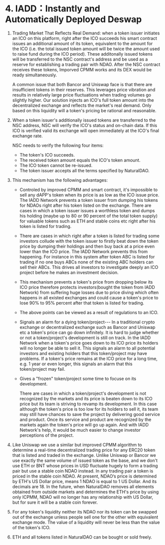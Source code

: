 # 4. IADD：Instantly and Automatically Deployed Deswap

1. Trading Market That Reflects Real Demand: when a token issuer initiates an ICO on this platform, right after the ICO succeeds his smart contract issues an additional amount of its token, equivalent to the amount for the ICO \(i.e. the total issued token amount will be twice the amount used to raise fund during the ICO period\). These additonally issued tokens will be transferred to the NSC contract's address and be used as a reserve for establishing a trading pair with NDAO. After the NSC contract receives these tokens, Imporved CPMM works and its DEX would be ready simultaneously.

   A common issue that both Bancor and Uniswap face is that there are insufficient tokens in their reserves. This leverages price vibration and results in relatively large price fluctuations when trading volumes go slightly higher. Our solution injects an ICO's full token amount into the decentralized exchange and reflects the market's real demand. Only based on this liquidity will a token's pricing be rational and reasonable.

2. When a token issuer's additionally issued tokens are transferred to the NSC address, NSC will verify the ICO's status and on-chain data. If this ICO is verified valid its exchange will open immediately at the ICO's final exchange rate.

   NSC needs to verify the following four items:

   * The token's ICO succeeds.
   * The received token amount equals the ICO's token amount.
   * The ICO token cannot be re-issued.
   * The token issuer accepts all the terms specified by NaturalDAO.

3. This mechanism has the following advantages:
   * Controled by improved CPMM and smart contract, it's impossible to sell any dAPP's token when its price is as low as the ICO issue price. The IADD Network prevents a token issuer from dumping his tokens for NDAOs right after his token listed on the exchange. There are cases in which a token issuer issues a worthless token and dumps his holding \(maybe up to 80 or 90 percent of the total token supply\) for valuable tokens such as ETH and stable coins etc right after his token is listed for trading.
   * There are cases in which right after a token is listed for trading some investors collude with the token issuer to firstly beat down the token price by dumping their holdings and then buy back at a price even lower than the ICO price. The IADD Network prevents this from happening. For instance in this system after token ABC is listed for trading if no one buys ABCs none of the existing ABC holders can sell their ABCs. This drives all investors to investigate deeply an ICO project before he makes an investment decision.
   * This mechanism prevents a token's price from dropping below its ICO price therefore protects investors\(bought the token from IADD Network\) from suffering huge losses due to price diving which often happens in all existed exchanges and could cause a token's price to lose 90% to 95% percent after that token is listed for trading.
   * The above points can be viewed as a result of regulations to an ICO.
   * Signals an alarm for a dying token/project--- In a traditional crypto exchange or decentralized exchange such as Bancor and Uniswap etc a token's price can go down infinitely. It is hard to judge whether or not a token/project's development is still on track. In the IADD Network when a token's price goes down to its ICO price its holders will no longer be able to sell it. This signals an alarm to all potential investors and existing holders that this token/project may have problems. If a token's price remains at the ICO price for a long time, e.g. 1 year or even longer, this signals an alarm that this token/project may fail.
   * Gives a "frozen" token/project some time to focuse on its development.

     There are cases in which a token/project's development is not recognized by the markets and its price is beaten down to its ICO price but its team is striving to revamp its development. In this case although the token's price is too low for its holders to sell it, its team may still have chances to save the project by delivering good service and product. Once its service and product are recognized by the markets again the token's price will go up again. And with IADD Network's help, it would be much easier to change investor perceptions of the project.
4. Like Uniswap we use a similar but improved CPMM algorithm to determine a real-time decentralized trading price for any ERC20 token that is listed and traded in the exchange. Unlike Uniswap or Bancor we use exactly the same volume of issued token as the base, and we don't use ETH or BNT whose prices in USD fluctuate hugely to form a trading pair but use a stable coin NDAO instead. In any trading pair a token is priced in the stable coin NDAO. At present, NDAO‘s price is determined by ETH's US Dollar price, means 1 NDAO is equal to 1 US Dollar. And its decimals are 18. In the future, when NaturalDAO removes all elements obtained from outside markets and determines the ETH's price by using only ICPMM, NDAO will no longer has any relationship with US Dollar, but for sure it will be a stable coin forever.

5. For any token's liquidity neither its NDAO nor its token can be swapped out of the exchange unless people sell one for the other with equivalent exchange mode. The value of a liquidity will never be less than the value of the token's ICO.

6. ETH and all tokens listed in NaturalDAO can be bought or sold freely.


